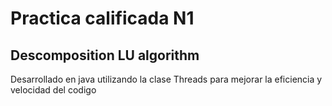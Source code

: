 # Practica calificada N1
## Descomposition LU algorithm
Desarrollado en java utilizando la clase Threads para mejorar la eficiencia y velocidad del codigo
